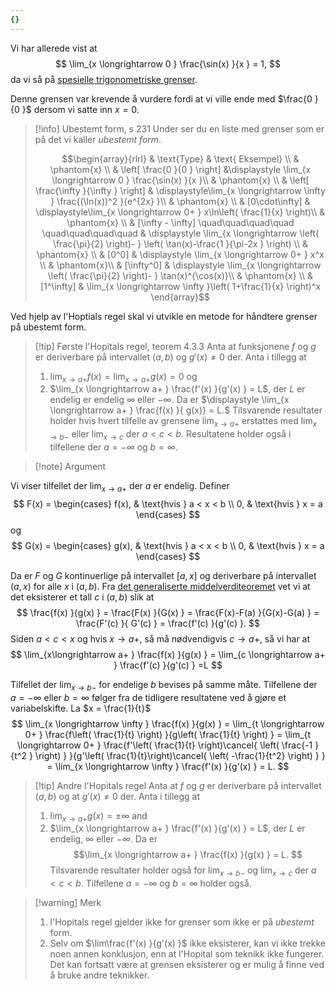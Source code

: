 ```yaml
---
{}
---
```


Vi har allerede vist at 
$$
\lim_{x \longrightarrow  0 } \frac{\sin(x) }{x }  = 1, 
$$
da vi så på [spesielle trigonometriske grenser](Kapittel%202%20-%20derivasjon/2.5.1%20Spesielle%20trigonometriske%20grenser.md).

Denne grensen var krevende å vurdere fordi at vi ville ende med $\frac{0 }{0 }$ dersom vi satte inn $x=0$. 

> [!info] Ubestemt form, s 231 
>  Under ser du en liste med grenser som er på det vi kaller *ubestemt form*.
>  
>  $$\begin{array}{rlrl} & \text{Type}  & \text{ Eksempel}  \\ & \phantom{x} \\    & \left[ \frac{0 }{0 }  \right]  &\displaystyle \lim_{x \longrightarrow  0 } \frac{\sin(x) }{x }\\ & \phantom{x}  \\  & \left[ \frac{\infty }{\infty }  \right] & \displaystyle\lim_{x \longrightarrow  \infty } \frac{(\ln(x))^2 }{e^{2x} }\\ & \phantom{x} \\ & [0\cdot\infty] & \displaystyle\lim_{x \longrightarrow  0+ } x\ln\left( \frac{1}{x} \right)\\ & \phantom{x} \\ & [\infty - \infty] \quad\quad\quad\quad \quad\quad\quad\quad & \displaystyle \lim_{x \longrightarrow  \left( \frac{\pi}{2} \right)- } \left( \tan(x)-\frac{1 }{\pi-2x }  \right) \\ & \phantom{x}  \\ & [0^0] & \displaystyle \lim_{x \longrightarrow  0+ } x^x \\ & \phantom{x}\\ & [\infty^0] & \displaystyle \lim_{x \longrightarrow  \left( \frac{\pi}{2} \right)- } \tan(x)^{\cos(x)}\\ & \phantom{x}  \\ &  [1^\infty] &  \lim_{x \longrightarrow  \infty }\left( 1+\frac{1}{x} \right)^x \end{array}$$

Ved hjelp av l'Hoptials regel skal vi utvikle en metode for håndtere grenser på ubestemt form.

> [!tip] Første l'Hopitals regel, teorem 4.3.3
> Anta at funksjonene $f$ og $g$ er deriverbare på intervallet $(a,b)$ og $g'(x) \neq 0$ der. Anta i tillegg at
> 1. $\lim_{x \longrightarrow a+ } f(x) = \lim_{x\longrightarrow a+ }g(x) = 0$ og
> 2. $\lim_{x \longrightarrow a+ } \frac{f'(x) }{g'(x) } = L$, der $L$ er endelig er endelig $\infty$ eller $-\infty$.
> Da er
> $\displaystyle \lim_{x \longrightarrow a+ } \frac{f(x) }{ g(x)} = L.$
>   Tilsvarende resultater holder hvis hvert tilfelle av grensene $\lim_{x \longrightarrow a+ }$ erstattes med $\lim_{x \longrightarrow b-}$ eller $\lim_{x \longrightarrow c }$ der $a < c < b$. Resultatene holder også i tilfellene der $a = -\infty$ og $b = \infty$. 

> [!note] Argument 
> 

Vi viser tilfellet der $\lim_{x \longrightarrow a+ }$ der $a$ er endelig. Definer
$$
F(x) = \begin{cases} f(x), & \text{hvis } a < x < b \\ 0, & \text{hvis } x = a
\end{cases}
$$
og
$$
G(x) = \begin{cases} g(x), & \text{hvis } a < x < b \\ 0, & \text{hvis } x = a
\end{cases}
$$

Da er $F$ og $G$ kontinuerlige på intervallet $[a,x]$ og deriverbare på intervallet $(a,x)$ for alle $x$ i $(a,b)$. Fra [det generaliserte middelverditeoremet](Kapittel%202%20-%20derivasjon/2.8.5%20Det%20generaliserte%20middelverditeoremet.md) vet vi at det eksisterer et tall $c$ i $(a,b)$ slik at
$$
\frac{f(x) }{g(x) }  = \frac{F(x) }{G(x) }  = \frac{F(x)-F(a) }{G(x)-G(a) } = \frac{F'(c) }{ G'(c) } = \frac{f'(c) }{g'(c) }. 
$$
Siden $a<c<x$ og hvis $x \longrightarrow a+$, så må nødvendigvis $c \longrightarrow a+$, så vi har at
$$
\lim_{x\longrightarrow  a+ } \frac{f(x) }{g(x) }  = \lim_{c \longrightarrow  a+ } \frac{f'(c) }{g'(c) } =L  
$$

Tilfellet der $\lim_{x\longrightarrow b- }$ for endelige $b$ bevises på samme måte. Tilfellene der $a = -\infty$ eller $b = \infty$ følger fra de tidligere resultatene ved å gjøre et variabelskifte. La $x = \frac{1}{t}$
$$
\lim_{x \longrightarrow  \infty } \frac{f(x) }{g(x) }  = \lim_{t \longrightarrow  0+ } \frac{f\left( \frac{1}{t} \right) }{g\left( \frac{1}{t} \right) } = \lim_{t \longrightarrow  0+ } \frac{f'\left( \frac{1}{t} \right)\cancel{ \left( \frac{-1 }{t^2 }  \right) } }{g'\left( \frac{1}{t}\right)\cancel{ \left( -\frac{1}{t^2} \right) }  }     = \lim_{x \longrightarrow  \infty } \frac{f'(x) }{g'(x) }  = L. 
$$


> [!tip] Andre l'Hopitals regel
> Anta at $f$ og $g$ er deriverbare på intervallet $(a,b)$ og at $g'(x) \neq 0$ der. Anta i tillegg at
> 1. $\lim_{x \longrightarrow a+ } g(x) = \pm \infty$ and
> 2. $\lim_{x \longrightarrow a+ } \frac{f'(x) }{g'(x) } = L$, der $L$ er endelig, $\infty$ eller $-\infty$.
> Da er
> $$\lim_{x \longrightarrow  a+ } \frac{f(x) }{g(x) }  = L. $$
>  Tilsvarende resultater holder også for $\lim_{x\longrightarrow b- }$ og $\lim_{x \longrightarrow c }$ der $a< c < b$. Tilfellene $a = -\infty$ og $b = \infty$ holder også. 


> [!warning] Merk
> 1. l'Hopitals regel gjelder ikke for grenser som ikke er på *ubestemt* form.
> 2. Selv om $\lim\frac{f'(x) }{g'(x) }$ ikke eksisterer, kan vi ikke trekke noen annen konklusjon, enn at l'Hopital som teknikk ikke fungerer. Det kan fortsatt være at grensen eksisterer og er mulig å finne ved å bruke andre teknikker.
